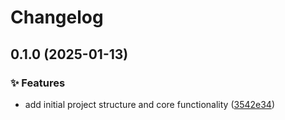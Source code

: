 # Changelog

## 0.1.0 (2025-01-13)


### ✨ Features

* add initial project structure and core functionality ([3542e34](https://github.com/liblaf/grapes/commit/3542e347e260b3e45a859b238679a905e2552b87))
